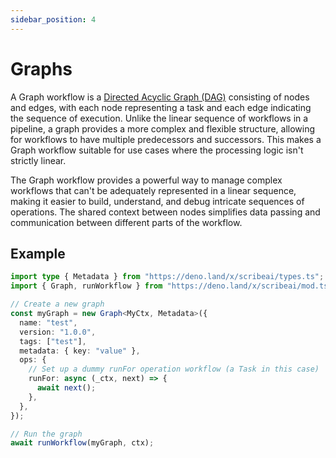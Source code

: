 ```yaml
---
sidebar_position: 4
---
```


# Graphs

A Graph workflow is a
[Directed Acyclic Graph (DAG)](https://en.wikipedia.org/wiki/Directed_acyclic_graph)
consisting of nodes and edges, with each node representing a task and each edge
indicating the sequence of execution. Unlike the linear sequence of workflows in
a pipeline, a graph provides a more complex and flexible structure, allowing for
workflows to have multiple predecessors and successors. This makes a Graph
workflow suitable for use cases where the processing logic isn't strictly
linear.

The Graph workflow provides a powerful way to manage complex workflows that
can't be adequately represented in a linear sequence, making it easier to build,
understand, and debug intricate sequences of operations. The shared context
between nodes simplifies data passing and communication between different parts
of the workflow.

## Example

```ts
import type { Metadata } from "https://deno.land/x/scribeai/types.ts";
import { Graph, runWorkflow } from "https://deno.land/x/scribeai/mod.ts";

// Create a new graph
const myGraph = new Graph<MyCtx, Metadata>({
  name: "test",
  version: "1.0.0",
  tags: ["test"],
  metadata: { key: "value" },
  ops: {
    // Set up a dummy runFor operation workflow (a Task in this case)
    runFor: async (_ctx, next) => {
      await next();
    },
  },
});

// Run the graph
await runWorkflow(myGraph, ctx);
```
